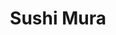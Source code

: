 ---
layout: place
title: "Sushi Mura"
permalink: /illinois/chicago/sushi-mura.html
stateAbbr: IL
stateName: Illinois
cityName: Chicago
seo:
  name: "Sushi Mura"
  type: Restaurant
  links: http://www.sushimurachicago.com/
description: "Sushi restaurant with specialty maki rolls & other Japanese fare in an intimate, stylish space. Sushi Mura serves delicious sushi in Chicago, Illinois. Try fresh Japanese dishes for a great dining experience. Available for takeout, delivery, lunch, and dinner."
place_id: ChIJL0Z-j07SD4gRpczF7BBU0YY
photos:
  - name: >-
      places/ChIJL0Z-j07SD4gRpczF7BBU0YY/photos/AeeoHcL9NnS4a9Q3-Pvvr86fRzO_mguYlRRUvd4NpiQGgkDNrghWyUWfYUGQmHeR-y94uyyJvQlgY9MSIjFRSv_Y75e2hvxETvlUEtVyL6XVNL9YwvTKH9RpD9TGDi52wW2o6Wh-eqcnVNb-oiEGC05GqNPMzVPrFkRT1f6CVZa945vIgWC-mDp_ogv-4insZZ7IyyOj6lqP-6xZ3JO_qGDV40sEuCluzcM02Nf2Ymu4hlgrIV2ND-gTO745a1SLNHSbn6HAnCdbCoSEUicmFt2iUIDk7v6YTumS1KwWadkB1BRFMw
    widthPx: 4192
    heightPx: 2358
    authorAttributions:
      - displayName: Sushi Mura
        uri: https://maps.google.com/maps/contrib/101421417704640934833
        photoUri: >-
          https://lh3.googleusercontent.com/a-/ALV-UjXKs88XeDMRQy5_ngTbL1vl6_NmT-bIWChPIwtO7_9hc06_L6RK=s100-p-k-no-mo
    flagContentUri: >-
      https://www.google.com/local/imagery/report/?cb_client=maps_api_places.places_api&image_key=!1e10!2sAF1QipOQZ0qsAZ-8g8L-y_O2qlhUi2XDoNANaMwm9GVD&hl=en-US
    googleMapsUri: >-
      https://www.google.com/maps/place//data=!3m4!1e2!3m2!1sAF1QipOQZ0qsAZ-8g8L-y_O2qlhUi2XDoNANaMwm9GVD!2e10!4m2!3m1!1s0x880fd24e8f7e462f:0x86d15410ecc5cca5
  - name: >-
      places/ChIJL0Z-j07SD4gRpczF7BBU0YY/photos/AeeoHcIM9tf6qQ_n6WdGcz5NQGm3SowyiY5kdF9sqhG01o25NVcM0m-CTscB_b9kyeyIENFTZ6S6d4JUwEnrDuDVdzXDE7GS1hhTHKVFCAjiBrNce8AE-ZPkyLVEyZuQDzKLPWXad6xF9M7L59l0O7mjvz_kSIh6kUeqrA33OHNwqn2eZaCmc8iHPVPuy1WOlwr3YifyrDIkoQrKmKK9v9y2Q1dQ_rwLZM0E5pNYhGzlnPAGLMQrJEGeN2K8WUA90JPIhLFM88IMruVy4TJpbGs599qeLREnk01ztMXwCWZIaLe1fg
    widthPx: 3024
    heightPx: 4032
    authorAttributions:
      - displayName: Sushi Mura
        uri: https://maps.google.com/maps/contrib/101421417704640934833
        photoUri: >-
          https://lh3.googleusercontent.com/a-/ALV-UjXKs88XeDMRQy5_ngTbL1vl6_NmT-bIWChPIwtO7_9hc06_L6RK=s100-p-k-no-mo
    flagContentUri: >-
      https://www.google.com/local/imagery/report/?cb_client=maps_api_places.places_api&image_key=!1e10!2sAF1QipPZ5LcAxm5OIFayNyyVNDMhZjJK-YmcUxRWqaPZ&hl=en-US
    googleMapsUri: >-
      https://www.google.com/maps/place//data=!3m4!1e2!3m2!1sAF1QipPZ5LcAxm5OIFayNyyVNDMhZjJK-YmcUxRWqaPZ!2e10!4m2!3m1!1s0x880fd24e8f7e462f:0x86d15410ecc5cca5
  - name: >-
      places/ChIJL0Z-j07SD4gRpczF7BBU0YY/photos/AeeoHcJAEB3brglvC-upF_DhKunKmbSQWg8xjnwERp6bbP36RtxciL7YddlrlePtVn59DARywT4eFK0jFpwwN2idMqZANgcsxWGDse91YGGAyuxGXEvx8SeT6hQ_7TUKbhnYbj0VzaHu86AiLSpu7z0Q1ftRL-i1xRv6KAbWP68XLJ2ISm2cIZhIcxnQjdqJTkyWP_V5LcRbeGI0VCDcf4V0RQWsV-UZ2FeqUgPIWmY_aPAb0eiVXoPXzna6SHI6wFGkCtxwFyknMyEVl8TP8i0QfOBG-kilNoZrDRXGL1b8LegP0ptTvGTWKhLrqjgAsOxp5NIvJduDQbLeJwDVQItMdkjHqFpbUjj4_caFY55XtDk5kvAJshwMpM8_frmXw8l5Dv74boncpDC2oIpnkEHysyvF8_xVptw-UEIguO1LmP0Mw0SE
    widthPx: 4800
    heightPx: 3600
    authorAttributions:
      - displayName: Supawadee “Nan”
        uri: https://maps.google.com/maps/contrib/117547341138935236381
        photoUri: >-
          https://lh3.googleusercontent.com/a/ACg8ocIo4F_eU41Fb5VfKR9mYhKDLUkvAPBsB78bGclWqH7h4PTZ20O3=s100-p-k-no-mo
    flagContentUri: >-
      https://www.google.com/local/imagery/report/?cb_client=maps_api_places.places_api&image_key=!1e10!2sCIHM0ogKEICAgID3tpGkmgE&hl=en-US
    googleMapsUri: >-
      https://www.google.com/maps/place//data=!3m4!1e2!3m2!1sCIHM0ogKEICAgID3tpGkmgE!2e10!4m2!3m1!1s0x880fd24e8f7e462f:0x86d15410ecc5cca5
  - name: >-
      places/ChIJL0Z-j07SD4gRpczF7BBU0YY/photos/AeeoHcKjjyQGRtGk9aLiMim9AU_1t2rjAKmDX-pB_RsCrprPHI629yU4DWVMWDeaXewHXfBVKhu0GI7OMFmvSXmal7zvvpe1O7PxH4ruWxnzHqTzuCxHpCMkSTAv5IajQM5SIvtjKz2zQhS3XJmMX3whghVPhf2b5QdKEXhO-pv5UzCyyGtsXCHolQOhxsInwpVpv2n6Ew4w4XBBJt0QuhURtCVPu9i0QMz_BXMiqgZ2ZFEJVFeJ6HABCZqOO7NIx7H6xCR7fXcE_dl2K0opKkMCQHJkV5KBpCF_pDdM2WlxSnmy_R3DWaJBApQzG5xSm7FbHNIsXt-st5FdgajKiXGi5zpRnzU03aWLPSQ8y1eXHK-teupHaw51lSG7Ss6cnNSxlFB-CzPJLpHZMHODVbMfANj1wp9vEgWE-rQP6ajgI4m-vZ6Q
    widthPx: 4032
    heightPx: 3024
    authorAttributions:
      - displayName: Jackie Acker Garland (Chicago Photo Mom)
        uri: https://maps.google.com/maps/contrib/112530656545874840008
        photoUri: >-
          https://lh3.googleusercontent.com/a-/ALV-UjV1m10e3QFRv4glPEPTS7xxzxD4b4ADbg0ragZIODRWMee8ARN9=s100-p-k-no-mo
    flagContentUri: >-
      https://www.google.com/local/imagery/report/?cb_client=maps_api_places.places_api&image_key=!1e10!2sCIHM0ogKEICAgICRgMuihgE&hl=en-US
    googleMapsUri: >-
      https://www.google.com/maps/place//data=!3m4!1e2!3m2!1sCIHM0ogKEICAgICRgMuihgE!2e10!4m2!3m1!1s0x880fd24e8f7e462f:0x86d15410ecc5cca5
  - name: >-
      places/ChIJL0Z-j07SD4gRpczF7BBU0YY/photos/AeeoHcLAUHPhwM3vv1F_CkRN1bmz9BoyVWGcaPL2DrjvQ6LFmiV7EZd01geAnX5EvyWtcan53R9-FbPXJfM5iWiesGqajkzW_9zlYJSVY2e0JcojHUC6UeU0Danv2RT9QXEBiHsRYQD7Zih_LoHObD4QPFDUn-owFKtByeCzBosFzGcr7k47wh4Dr6z4k27NrCkDqsOonBEVWYXEpOHn2GI_MkQUSZeHFdRseGNTYfVYjSUkkuoK6-JTFRertwJrT5FL_n5RrFXbbov3t3lvcHfjVEeTVZvs2xWuHEBEbBMfzsOi_A
    widthPx: 3024
    heightPx: 4032
    authorAttributions:
      - displayName: Sushi Mura
        uri: https://maps.google.com/maps/contrib/101421417704640934833
        photoUri: >-
          https://lh3.googleusercontent.com/a-/ALV-UjXKs88XeDMRQy5_ngTbL1vl6_NmT-bIWChPIwtO7_9hc06_L6RK=s100-p-k-no-mo
    flagContentUri: >-
      https://www.google.com/local/imagery/report/?cb_client=maps_api_places.places_api&image_key=!1e10!2sAF1QipNMNw2RGPS8wdEBxV55piyOAt7_neMUAyoPeNbW&hl=en-US
    googleMapsUri: >-
      https://www.google.com/maps/place//data=!3m4!1e2!3m2!1sAF1QipNMNw2RGPS8wdEBxV55piyOAt7_neMUAyoPeNbW!2e10!4m2!3m1!1s0x880fd24e8f7e462f:0x86d15410ecc5cca5
  - name: >-
      places/ChIJL0Z-j07SD4gRpczF7BBU0YY/photos/AeeoHcLQ7QfH1lB5ZpBUWUFv4rSXMoO3Bb-N-o2DE0jslRZLY33Y82n89shccA3rwzXQNga61F02k5llPK77g5GYcDgv62wNgaBaOIb3FP52ADheQUD6Z4zaxbRf31b5UlwqwsBfyir0v6Pg0r2--EcQiVhmA6PQuWEYR6j3Hj8Yo2iGMie6ci5z7k2mt4F5QDPPDlewiKDYxcSZdjhr30IWH3RhBWMwTVgW0wyHqelsgmwc1R0x0ave6mP8atYHKtISicAwZvZATNV497qxB7sce-GCv9o6yDnQh2phW6H5AqfP_dtnyBFiHtZUshb_V1xfBvi1Z8C-oo-PPwEr1KTDXwL-6IIexpT2MPkzIqgEYyhJPGevX_nAj_QEqbojxH6_RUNxW9fevK9cn1WKBoBWRwMoGzKYgtsvmfdBRwVvg9-L2w
    widthPx: 4032
    heightPx: 3024
    authorAttributions:
      - displayName: Nhi Dang
        uri: https://maps.google.com/maps/contrib/104833517437564837387
        photoUri: >-
          https://lh3.googleusercontent.com/a-/ALV-UjVLKNwql_Ei4h1m5FJRwt_v1aaKhKS7koQHBdLOr1QvSANrkoo=s100-p-k-no-mo
    flagContentUri: >-
      https://www.google.com/local/imagery/report/?cb_client=maps_api_places.places_api&image_key=!1e10!2sCIHM0ogKEICAgICunO3ucw&hl=en-US
    googleMapsUri: >-
      https://www.google.com/maps/place//data=!3m4!1e2!3m2!1sCIHM0ogKEICAgICunO3ucw!2e10!4m2!3m1!1s0x880fd24e8f7e462f:0x86d15410ecc5cca5
  - name: >-
      places/ChIJL0Z-j07SD4gRpczF7BBU0YY/photos/AeeoHcJ8VLL-HabE9tvjJLw6VjSfyU6EEXDsfdtzNs2hR0OAuxUtUEErn1YgqWTih2w8jNGM-lopzlRrp3PirirDw1f8dEAZPVpBRwfFImNdSn5FGFZcLoOXSTiSrX7YkvchyP6rZ0f-7V3iOWahk6oLzQIbEN9Ph85hUbIhY1VmgpUHgnVmPDkatSe8lqGYvkhGjo2ZqjEQxJ0bidHx27A0wQjDHoLSlGu7mxDozV0gwChdim1nw307YfYPjGdcW1JDoFCXz1DhYETQoGMWl3qmI8QQR45-S_SzntoE2RTfx3zxZg
    widthPx: 4800
    heightPx: 2700
    authorAttributions:
      - displayName: Sushi Mura
        uri: https://maps.google.com/maps/contrib/101421417704640934833
        photoUri: >-
          https://lh3.googleusercontent.com/a-/ALV-UjXKs88XeDMRQy5_ngTbL1vl6_NmT-bIWChPIwtO7_9hc06_L6RK=s100-p-k-no-mo
    flagContentUri: >-
      https://www.google.com/local/imagery/report/?cb_client=maps_api_places.places_api&image_key=!1e10!2sAF1QipMd6Mz2SIgVimql6dFmK2w43blqRxNLO9jCFAes&hl=en-US
    googleMapsUri: >-
      https://www.google.com/maps/place//data=!3m4!1e2!3m2!1sAF1QipMd6Mz2SIgVimql6dFmK2w43blqRxNLO9jCFAes!2e10!4m2!3m1!1s0x880fd24e8f7e462f:0x86d15410ecc5cca5
  - name: >-
      places/ChIJL0Z-j07SD4gRpczF7BBU0YY/photos/AeeoHcLJEQvJV2qVqJPSNgJM6etLSXjZPHtp_4ZekGEmdDQ4tkKn14dlt2TjA9AUWmd2OvyAhMj0jwROse60SNYWUK-vt6rqEjZJsICM02SSTlY-9oRtYKQYKZWN5T7z_GTZanPE6aF2MCXeDItOhRVZh1QcMrCXEefXv-grjrxgVUPkfKJHnMA_XGS0aIKur8rvSl-_GeTc1zsOnWv4T-37eM3_axZTyrkUMjZ50qH3zOpHFiO9mPJ9Ha8jA7EbrO3DTQjkMQJV9dE8CjYG3AT3MPg8RAdKQucFJbX-l6KDz_lEvOWANrEvC-6pNEMqHVbWfKJ-zfaFaldUiSye6UA1JdkLv4YfuzXnPKBXw7POVJIxvD2YsOeybWFc0VrgK3MHDtZ-R2Lj3l-ddtZjdy5fjWuOyrsVdm6nUsLZxgyiUH8sKQ
    widthPx: 4800
    heightPx: 3600
    authorAttributions:
      - displayName: Melaura Rice
        uri: https://maps.google.com/maps/contrib/102940412577134941438
        photoUri: >-
          https://lh3.googleusercontent.com/a/ACg8ocJxfNjzLMwkWccQn45P9uhaAUxlYIoI1wQ7ttgTIrQ02nI2eMKl=s100-p-k-no-mo
    flagContentUri: >-
      https://www.google.com/local/imagery/report/?cb_client=maps_api_places.places_api&image_key=!1e10!2sCIHM0ogKEICAgICHitSkXA&hl=en-US
    googleMapsUri: >-
      https://www.google.com/maps/place//data=!3m4!1e2!3m2!1sCIHM0ogKEICAgICHitSkXA!2e10!4m2!3m1!1s0x880fd24e8f7e462f:0x86d15410ecc5cca5
  - name: >-
      places/ChIJL0Z-j07SD4gRpczF7BBU0YY/photos/AeeoHcKfNJ7Cgy_3tsk6Maht2TUVjuwtUzJfm5HYswVP3v9Xr1ZiDluI-5Ju8iyoKm7HN43whibxz0JXlVd6fOuqEeemc7tv9gON2Xjd_E6bSFFgB3RkiI0XbyPpR0NU8xqouPWz_juf6sAdSNMUGkmp9_1h-UYrDWODCJFL7QslbIk6VnLvyYr8dENy1-9Uq1Bp78PdSJz43rl5-R1hTcnXDsLBhR_AYx13Lh4jJhpkX4X02SOSgWrVOuQvFHqRMrPjjYFSwERpQ27wOun7PgJ9OrMNiGNhqlftN3C1HW7i4L4n-JmtGtqln2zNTV4XKu7xQAJrQBAu0bN3PMT8nvkxNSR8Jw_pEXFEW6DBQ2nV0Mfn488hw2r89IQG6ifavABI8r_TDhEWK07NalthISQ_W7BJA5f0JeQf5ANG2pT46n-qJbPb
    widthPx: 2252
    heightPx: 4000
    authorAttributions:
      - displayName: Nikoleta Tasic
        uri: https://maps.google.com/maps/contrib/113430186989400440450
        photoUri: >-
          https://lh3.googleusercontent.com/a-/ALV-UjUIqUnXVynBG4kWq8PdLabAbQh9UYdIuQzoyk0Xg2N1KIiDTuvL=s100-p-k-no-mo
    flagContentUri: >-
      https://www.google.com/local/imagery/report/?cb_client=maps_api_places.places_api&image_key=!1e10!2sCIHM0ogKEICAgIC9m5iP2QE&hl=en-US
    googleMapsUri: >-
      https://www.google.com/maps/place//data=!3m4!1e2!3m2!1sCIHM0ogKEICAgIC9m5iP2QE!2e10!4m2!3m1!1s0x880fd24e8f7e462f:0x86d15410ecc5cca5
  - name: >-
      places/ChIJL0Z-j07SD4gRpczF7BBU0YY/photos/AeeoHcJ657Mg5F5J3UYD7M7g_qG_QU1CmOQtMA7PLgR2SUjX6AcnnIGZrpn-Q_85ZJIpYQyBxlWdxuZCOUg17GIy0n0Gl_2L5g8g7Mj7Biks1LSFzhwgJeGZPQYu-3KHG82bv2t6W4Ss6jLlF-nDTbfJ_2Hu2leq3JJSlMaMdxOREXqYkSKRHXQbI_bluIsmztrRlcNb1hPuw71OLwUPqcAhArw3QDaX-Rkt1MKv3c0I0m9z-C819I3VvgeZW1OfyWsQQvNIY1AX5mAuWV_gkTkdVW9Kmh0GNbKz1NcPWfaJacjW8LMCVAIvHSYBYOyH0-JQnIs5BZqBvqyujtR1Sg3SI6-VbZNIy6Wqr9IAEAY8-WzF9pVzGxRId8p81zlf4JdFC9wsyIMbRU6GetQ4-ycGyYQKeHv1TvTFDyGobfD6oxqe3784
    widthPx: 4032
    heightPx: 3024
    authorAttributions:
      - displayName: Nick Obis
        uri: https://maps.google.com/maps/contrib/116077627850662492767
        photoUri: >-
          https://lh3.googleusercontent.com/a-/ALV-UjVkXIxyqfSwGiav7XNdGgxFFNts9ez_ANVUeVMVKFBWLkqyMZZ1=s100-p-k-no-mo
    flagContentUri: >-
      https://www.google.com/local/imagery/report/?cb_client=maps_api_places.places_api&image_key=!1e10!2sCIHM0ogKEICAgIDbg4KX-AE&hl=en-US
    googleMapsUri: >-
      https://www.google.com/maps/place//data=!3m4!1e2!3m2!1sCIHM0ogKEICAgIDbg4KX-AE!2e10!4m2!3m1!1s0x880fd24e8f7e462f:0x86d15410ecc5cca5
address: 3647 N Southport Ave, Chicago, IL 60613, USA
street: 3647 N Southport Ave
city: Chicago
state: IL
zip: '60613'
country: USA
neighborhood: Wrigleyville
latitude: '41.948492'
longitude: '-87.663886'
accessibility_options:
  wheelchairAccessibleEntrance: true
  wheelchairAccessibleRestroom: true
  wheelchairAccessibleSeating: true
business_status: OPERATIONAL
name: Sushi Mura
google_maps_links:
  directionsUri: >-
    https://www.google.com/maps/dir//''/data=!4m7!4m6!1m1!4e2!1m2!1m1!1s0x880fd24e8f7e462f:0x86d15410ecc5cca5!3e0
  placeUri: https://maps.google.com/?cid=9714638302883466405
  writeAReviewUri: >-
    https://www.google.com/maps/place//data=!4m3!3m2!1s0x880fd24e8f7e462f:0x86d15410ecc5cca5!12e1
  reviewsUri: >-
    https://www.google.com/maps/place//data=!4m4!3m3!1s0x880fd24e8f7e462f:0x86d15410ecc5cca5!9m1!1b1
  photosUri: >-
    https://www.google.com/maps/place//data=!4m3!3m2!1s0x880fd24e8f7e462f:0x86d15410ecc5cca5!10e5
primary_type: Japanese Restaurant
opening_hours:
  regular: null
  current: null
secondary_opening_hours:
  regular:
    weekdayDescriptions: null
    type: null
  current:
    weekdayDescriptions: null
    type: null
phone: (773) 281-9155
price_level: PRICE_LEVEL_MODERATE
price_range: $20 &ndash; $30
rating: '4.5'
rating_count: 0
website: http://www.sushimurachicago.com/
reviews:
  - name: >-
      places/ChIJL0Z-j07SD4gRpczF7BBU0YY/reviews/ChZDSUhNMG9nS0VJQ0FnSUNQbmFuTmZ3EAE
    relativePublishTimeDescription: 4 months ago
    rating: 4
    text:
      text: >-
        The sushi here is really good and tastes fresh. The Lake Shore Drive
        roll was the stand out for me. The service left a little to be desired.
        Not terrible by any means, but our server could’ve been more attentive.
        We were finished and I asked for the check and she must’ve forgot and we
        couldn’t get her attention for another 20 minutes. Could’ve been a
        one-off here but it was annoying enough to take a star off the review.
      languageCode: en
    originalText:
      text: >-
        The sushi here is really good and tastes fresh. The Lake Shore Drive
        roll was the stand out for me. The service left a little to be desired.
        Not terrible by any means, but our server could’ve been more attentive.
        We were finished and I asked for the check and she must’ve forgot and we
        couldn’t get her attention for another 20 minutes. Could’ve been a
        one-off here but it was annoying enough to take a star off the review.
      languageCode: en
    authorAttribution:
      displayName: Michael Clark
      uri: https://www.google.com/maps/contrib/101762835100220907100/reviews
      photoUri: >-
        https://lh3.googleusercontent.com/a-/ALV-UjXYmTt1-8L4iSSStNi3X9NHqu0ngTXWU6Y9S0u9SStsr6PsUUjMNQ=s128-c0x00000000-cc-rp-mo-ba5
    publishTime: '2024-11-27T04:10:41.598044Z'
    flagContentUri: >-
      https://www.google.com/local/review/rap/report?postId=ChZDSUhNMG9nS0VJQ0FnSUNQbmFuTmZ3EAE&d=17924085&t=1
    googleMapsUri: >-
      https://www.google.com/maps/reviews/data=!4m6!14m5!1m4!2m3!1sChZDSUhNMG9nS0VJQ0FnSUNQbmFuTmZ3EAE!2m1!1s0x880fd24e8f7e462f:0x86d15410ecc5cca5
  - name: >-
      places/ChIJL0Z-j07SD4gRpczF7BBU0YY/reviews/ChZDSUhNMG9nS0VJQ0FnSURfLVpHR0hREAE
    relativePublishTimeDescription: 2 months ago
    rating: 4
    text:
      text: >-
        A great sushi spot! High quality ingredients and nice service. Over the
        last few years Sushi Mura has definitely stepped up their game. The
        price is higher, but it’s worth it.
      languageCode: en
    originalText:
      text: >-
        A great sushi spot! High quality ingredients and nice service. Over the
        last few years Sushi Mura has definitely stepped up their game. The
        price is higher, but it’s worth it.
      languageCode: en
    authorAttribution:
      displayName: Kate Hohenstatt
      uri: https://www.google.com/maps/contrib/107712497886272744250/reviews
      photoUri: >-
        https://lh3.googleusercontent.com/a-/ALV-UjVqrkcPIeC4EhPSV7tNPhoCsXfHhpnYB146dT2cVdJPykZHWanFuQ=s128-c0x00000000-cc-rp-mo-ba2
    publishTime: '2025-01-25T14:11:54.644040Z'
    flagContentUri: >-
      https://www.google.com/local/review/rap/report?postId=ChZDSUhNMG9nS0VJQ0FnSURfLVpHR0hREAE&d=17924085&t=1
    googleMapsUri: >-
      https://www.google.com/maps/reviews/data=!4m6!14m5!1m4!2m3!1sChZDSUhNMG9nS0VJQ0FnSURfLVpHR0hREAE!2m1!1s0x880fd24e8f7e462f:0x86d15410ecc5cca5
  - name: >-
      places/ChIJL0Z-j07SD4gRpczF7BBU0YY/reviews/ChdDSUhNMG9nS0VJQ0FnSURYNXVDdzV3RRAB
    relativePublishTimeDescription: 5 months ago
    rating: 5
    text:
      text: >-
        Sushi Mura’s sweet potato rolls are a must-try! The sweet potato filling
        was incredibly fresh, warm, and gooey, with a softness that perfectly
        balanced the light crunch. Each bite had just the right mix of textures,
        and the flavors were simple yet incredibly satisfying. You can tell they
        use quality ingredients and take care in preparing every roll. Highly
        recommend for anyone looking for a unique, comforting sushi option!
      languageCode: en
    originalText:
      text: >-
        Sushi Mura’s sweet potato rolls are a must-try! The sweet potato filling
        was incredibly fresh, warm, and gooey, with a softness that perfectly
        balanced the light crunch. Each bite had just the right mix of textures,
        and the flavors were simple yet incredibly satisfying. You can tell they
        use quality ingredients and take care in preparing every roll. Highly
        recommend for anyone looking for a unique, comforting sushi option!
      languageCode: en
    authorAttribution:
      displayName: Dalinda Nieves
      uri: https://www.google.com/maps/contrib/115495213678788732295/reviews
      photoUri: >-
        https://lh3.googleusercontent.com/a-/ALV-UjUKD20QEEv5Pv3_ob_6JVjSYkx9JYQ6pDQM8eIyBmGTc5ZSjIdM=s128-c0x00000000-cc-rp-mo-ba4
    publishTime: '2024-10-26T20:30:38.733528Z'
    flagContentUri: >-
      https://www.google.com/local/review/rap/report?postId=ChdDSUhNMG9nS0VJQ0FnSURYNXVDdzV3RRAB&d=17924085&t=1
    googleMapsUri: >-
      https://www.google.com/maps/reviews/data=!4m6!14m5!1m4!2m3!1sChdDSUhNMG9nS0VJQ0FnSURYNXVDdzV3RRAB!2m1!1s0x880fd24e8f7e462f:0x86d15410ecc5cca5
  - name: >-
      places/ChIJL0Z-j07SD4gRpczF7BBU0YY/reviews/ChZDSUhNMG9nS0VJQ0FnSURfLWQzdEt3EAE
    relativePublishTimeDescription: 2 months ago
    rating: 5
    text:
      text: >-
        I’ve been going to Sushi Mura for a few years and it has been good every
        time! They pay attention to details e.g. their miso soup is flavorful
        whereas other restaurants may have bland tasting miso soup.
      languageCode: en
    originalText:
      text: >-
        I’ve been going to Sushi Mura for a few years and it has been good every
        time! They pay attention to details e.g. their miso soup is flavorful
        whereas other restaurants may have bland tasting miso soup.
      languageCode: en
    authorAttribution:
      displayName: Eric Lavender
      uri: https://www.google.com/maps/contrib/111507538575007642888/reviews
      photoUri: >-
        https://lh3.googleusercontent.com/a-/ALV-UjUpsAxDk-zQ3rCo2wd4hVqRWCy55oJaWHaihFF22R-klkMnfk6p=s128-c0x00000000-cc-rp-mo-ba3
    publishTime: '2025-01-25T14:27:03.447905Z'
    flagContentUri: >-
      https://www.google.com/local/review/rap/report?postId=ChZDSUhNMG9nS0VJQ0FnSURfLWQzdEt3EAE&d=17924085&t=1
    googleMapsUri: >-
      https://www.google.com/maps/reviews/data=!4m6!14m5!1m4!2m3!1sChZDSUhNMG9nS0VJQ0FnSURfLWQzdEt3EAE!2m1!1s0x880fd24e8f7e462f:0x86d15410ecc5cca5
  - name: >-
      places/ChIJL0Z-j07SD4gRpczF7BBU0YY/reviews/ChZDSUhNMG9nS0VJQ0FnSUQzdHBMLU1REAE
    relativePublishTimeDescription: 4 months ago
    rating: 2
    text:
      text: >-
        I like sushi here a lot but Tonkotsu ramen was horrible. Never order
        ramen again. We couldn’t eat ramen at all.
      languageCode: en
    originalText:
      text: >-
        I like sushi here a lot but Tonkotsu ramen was horrible. Never order
        ramen again. We couldn’t eat ramen at all.
      languageCode: en
    authorAttribution:
      displayName: Supawadee “Nan”
      uri: https://www.google.com/maps/contrib/117547341138935236381/reviews
      photoUri: >-
        https://lh3.googleusercontent.com/a/ACg8ocIo4F_eU41Fb5VfKR9mYhKDLUkvAPBsB78bGclWqH7h4PTZ20O3=s128-c0x00000000-cc-rp-mo-ba2
    publishTime: '2024-11-15T00:40:22.177038Z'
    flagContentUri: >-
      https://www.google.com/local/review/rap/report?postId=ChZDSUhNMG9nS0VJQ0FnSUQzdHBMLU1REAE&d=17924085&t=1
    googleMapsUri: >-
      https://www.google.com/maps/reviews/data=!4m6!14m5!1m4!2m3!1sChZDSUhNMG9nS0VJQ0FnSUQzdHBMLU1REAE!2m1!1s0x880fd24e8f7e462f:0x86d15410ecc5cca5
parking_options:
  paidStreetParking: true
payment_options:
  acceptsCreditCards: true
  acceptsDebitCards: true
  acceptsCashOnly: false
  acceptsNfc: true
allow_dogs: null
curbside_pickup: null
delivery: true
dine_in: true
good_for_children: true
good_for_groups: true
good_for_sports: false
live_music: false
menu_for_children: false
outdoor_seating: true
reservable: true
restroom: true
serves_beer: true
serves_breakfast: false
serves_brunch: false
serves_cocktails: true
serves_coffee: false
serves_dinner: true
serves_dessert: true
serves_lunch: true
serves_vegetarian_food: true
serves_wine: true
takeout: true
update_category: essentials
summary: >-
  Sushi restaurant with specialty maki rolls & other Japanese fare in an
  intimate, stylish space.

---
